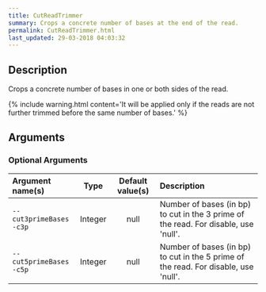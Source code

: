 ```yaml
---
title: CutReadTrimmer
summary: Crops a concrete number of bases at the end of the read.
permalink: CutReadTrimmer.html
last_updated: 29-03-2018 04:03:32
---
```


## Description

Crops a concrete number of bases in one or both sides of the read.

{% include warning.html content='It will be applied only if the reads are not further trimmed before the same
 number of bases.' %}

## Arguments

### Optional Arguments

| Argument name(s) | Type | Default value(s) | Description |
| :--------------- | :--: | :--------------: | :------ |
| `--cut3primeBases`<br/>`-c3p` | Integer | null | Number of bases (in bp) to cut in the 3 prime of the read. For disable, use 'null'. |
| `--cut5primeBases`<br/>`-c5p` | Integer | null | Number of bases (in bp) to cut in the 5 prime of the read. For disable, use 'null'. |


